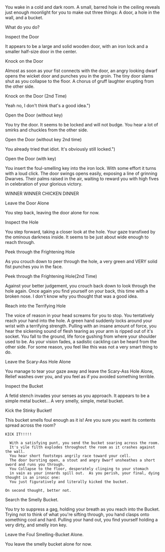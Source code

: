 You wake in a cold and dark room. A small, barred hole in the ceiling reveals
just enough moonlight for you to make out three things:
A door, a hole in the wall, and a bucket.

What do you do?



Inspect the Door   



 It appears to be a large and solid wooden door, 
 with an iron lock and a smaller half-size door in the center. 

Knock on the Door
  
  Almost as soon as your fist connects with the door,
  an angry looking dwarf opens the wicket door and punches you in the groin.
  The tiny door slams shut as you collapse to the floor.
  A chorus of gruff laughter erupting from the other side.

Knock on the Door (2nd Time)

   Yeah no, I don't think that's a good idea.")

Open the Door (without key)

  You try the door.  It seems to be locked and will not budge.
  You hear a lot of smirks and chuckles from the other side. 

Open the Door (without key 2nd time)

  You already tried that idiot.
  It's obviously still locked.")

Open the Door (with key)

  You insert the foul-smelling key into the iron lock.
  With some effort it turns with a loud click.
  The door swings opens easily, exposing a line of grinning Dwarves.
  Their palms raised in the air, waiting to reward you 
  with high fives in celebration of your glorious victory.

  WINNER WINNER CHICKEN DINNER

Leave the Door Alone

  You step back, leaving the door alone for now.



Inspect the Hole 




  You step forward, taking a closer look at the hole.
  Your gaze transfixed by the ominous darkness inside.
  It seems to be just about wide enough to reach through.

Peek through the Frightening Hole

  As you crouch down to peer through the hole,
  a very green and VERY solid fist punches you in the face. 

Peek through the Frightening Hole(2nd Time)

  Against your better judgement,
  you crouch back down to look through the hole again.
  Once again you find yourself on your back, this time with a broken nose.
  I don't know why you thought that was a good idea. 

Reach into the Terrifying Hole

  The voice of reason in your head screams for you to stop.
  You tentatively reach your hand into the hole.
  A green hand suddenly locks around your wrist with a terrifying strength.
  Pulling with an insane amount of force, you hear the sickening
  sound of flesh tearing as your arm is ripped out of it's socket.
  You fall to the ground, life force gushing from where your shoulder used to be.
  As your vision fades, a sadistic cackling can be heard from the other side.
  For some reason, you feel like this was not a very smart thing to do.

Leave the Scary-Ass Hole Alone

  You manage to tear your gaze away and leave the Scary-Ass Hole Alone,
  Relief washes over you, and you feel as if you avoided something terrible. 


      
Inspect the Bucket    



  A fetid stench invades your senses as you approach.
  It appears to be a simple metal bucket...
  A very smelly, simple, metal bucket.

Kick the Stinky Bucket!

  This bucket smells foul enough as it is!
  Are you sure you want its contents spread across the room?

    KICK IT!!!!!

      With a satisfying punt, you send the bucket soaring across the room.
      It's vile filth explodes throughout the room as it crashes against the wall.
      You hear short footsteps angrily race toward your cell.
      The door bursting open, a stout and angry Dwarf unsheathes a short sword and runs you through.
      You Collapse to the floor, desperately clinging to your stomach
      in vain as your innards spill out.  As you perish, your final, dying thought is an ironic one:
      You just figuratively and literally kicked the bucket.

    On second thought, better not.

Search the Smelly Bucket.

  You try to suppress a gag, holding your breath as you reach into the Bucket.
  Trying not to think of what you're sifting through, you hand clasps onto something cool and hard.
  Pulling your hand out, you find yourself holding a very dirty, and smelly iron key.

Leave the Foul Smelling-Bucket Alone.

  You leave the smelly bucket alone for now.

        
        
 